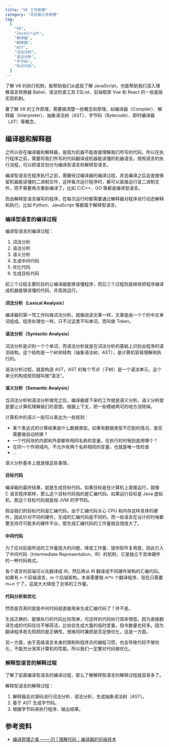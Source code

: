 ```yaml
---
title: "V8 工作原理"
category: "浏览器工作原理"
tag:
  [
    "V8",
    "JavaScript",
    "编译器",
    "解释器",
    "AST",
    "词法分析",
    "语法分析",
    "字节码",
    "热点代码",
  ]
---
```


了解 V8 的执行机制，能帮助我们从底层了解 JavaScript，也能帮助我们深入理解语言转换器 Babel、语法检查工具 ESList、前端框架 Vue 和 React 的一些底层实现机制。

要了解 V8 的工作原理，需要搞清楚一些概念和原理，如编译器（Compiler）、解释器（Interpreter）、抽象语法树（AST）、字节码（Bytecode）、即时编译器（JIT）等概念。

## 编译器和解释器

之所以存在编译器和解释器，是因为机器不能直接理解我们所写的代码，所以在执行程序之前，需要将我们所写的代码翻译成机器能读懂的机器语言。按照语言的执行流程，可以把语言划分为编译型语言和解释型语言。

编译型语言在程序执行之前，需要经过编译器的编译过程，并且编译之后会直接保留机器能读懂的二进制文件，这样每次运行程序时，都可以直接运行该二进制文件，而不需要再次重新编译了。比如 C/C++、GO 等都是编译型语言。

而由解释型语言编写的程序，在每次运行时都需要通过解释器对程序进行动态解释和执行。比如 Python、JavaScript 等都属于解释型语言。

### 编译型语言的编译过程

编译型语言的编译过程：

1. 词法分析
2. 语法分析
3. 语义分析
4. 生成中间代码
5. 优化代码
6. 生成目标代码

前三个过程主要的目的让编译器能够读懂程序，而后三个过程则是继续把程序编译成机器能够读懂的代码，并高效运行。

#### 词法分析（Lexical Analysis）

编译器的第一项工作叫做词法分析。就像阅读文章一样，文章是由一个个的中文单词组成。程序处理也一样，只不过这里不叫单词，而叫做 Token。

#### 语法分析（Syntactic Analysis）

词法分析是识别一个个单词，而语法分析就是在词法分析的基础上识别出程序的语法结构。这个结构是一个树状结构（抽象语法树，AST），是计算机容易理解和执行的。

语法分析过程，就是构造 AST，AST 的每个节点（子树）是一个语法单元，这个单元的构成规则就叫做“语法”。

#### 语义分析（Semantic Analysis）

当词法分析和语法分析做完之后，编译器接下来的工作就是语义分析。语义分析就是要让计算机理解我们的意图，根据上下文，把一些模棱两可的地方消除掉。

计算机中的语义一般可以表达为一些规则：

- 某个表达式的计算结果是什么数据类型。如果有数据类型不匹配的情况，是否需要做自动转换？
- 一个代码块的内部和外部都有相同名称的变量，在执行的时候到底用哪个？
- 在同一个作用域内，不允许有两个名称相同的变量，也就是唯一性检查
- ...

语义分析基本上就是做这些事情。

#### 目标代码

编译器的最终结果，就是生成目标代码。如果目标是在计算机上直接运行，就像 C 语言程序那样，那么这个目标代码指的是汇编代码。如果运行目标是 Java 虚拟机，那这个目标代码就是指 JVM 的字节码。

假设我们的目标代码是汇编代码，由于汇编代码关心 CPU 和内存这样具体的硬件，因此针对不同的硬件，生成的汇编代码是不同的。而一般语言在设计的时候都要支持尽可能多的硬件平台，那生成汇编代码的工作量就会很庞大了。

#### 中间代码

为了应对前面所说的工作量庞大的问题，降低工作量、提供软件复用度，因此引入了中间代码（Intermediate Representation，IR）的机制，它是独立于具体硬件的一种代码格式。

各个语言的前端可以先翻译成 IR，然后再从 IR 翻译成不同硬件架构的汇编代码。如果有 n 个前端语言，m 个后端架构，本来需要做 m\*n 个翻译程序，现在只需要 m+n 个了。这就大大降低了总体的工作量。

#### 代码分析和优化

然而是否真的就是中间代码就直接用来生成汇编代码了？并不是。

生成正确的、能够执行的代码比较简单，可这样的代码执行效率很低，因为直接翻译生成的代码往往不够简洁，比如会生成大量的临时变量，指令数量也较多。因为翻译程序首先照顾的是正确性，很难同时兼顾是否足够优化，这是一方面。

另一方面，由于高级语言本身的限制和程序员的编程习惯，也会导致代码不够优化，不能充分发挥计算机的性能。所以我们一定要对代码做优化。

### 解释型语言的解释过程

了解了前面编译型语言的编译过程，那么了解解释型语言的解释过程就容易多了。

解释型语言的解释过程：

1. 解释器会对源码进行词法分析、语法分析，生成抽象语法树（AST）。
2. 基于 AST 生成字节码。
3. 根据字节码来执行程序、输出结果。

## 参考资料

- [编译原理之美 —— 01 | 理解代码：编译器的前端技术](https://time.geekbang.org/column/article/118132)
